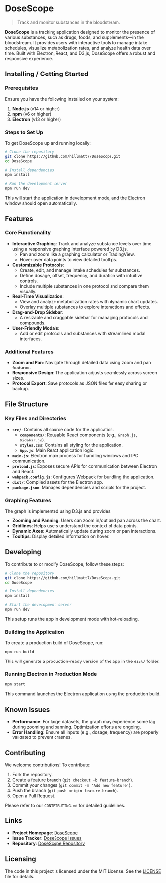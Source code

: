 
# DoseScope
> Track and monitor substances in the bloodstream.

**DoseScope** is a tracking application designed to monitor the presence of various substances, such as drugs, foods, and supplements—in the bloodstream. It provides users with interactive tools to manage intake schedules, visualize metabolization rates, and analyze health data over time. Built with Electron, React, and D3.js, DoseScope offers a robust and responsive experience.

## Installing / Getting Started

### Prerequisites

Ensure you have the following installed on your system:

1. **Node.js** (v14 or higher)
2. **npm** (v6 or higher)
3. **Electron** (v13 or higher)

### Steps to Set Up

To get DoseScope up and running locally:

```bash
# Clone the repository
git clone https://github.com/hillmatt7/DoseScope.git
cd DoseScope

# Install dependencies
npm install

# Run the development server
npm run dev
```

This will start the application in development mode, and the Electron window should open automatically.

## Features

### Core Functionality
- **Interactive Graphing**: Track and analyze substance levels over time using a responsive graphing interface powered by D3.js.
  - Pan and zoom like a graphing calculator or TradingView.
  - Hover over data points to view detailed tooltips.
- **Customizable Protocols**:
  - Create, edit, and manage intake schedules for substances.
  - Define dosage, offset, frequency, and duration with intuitive controls.
  - Include multiple substances in one protocol and compare them visually.
- **Real-Time Visualization**:
  - View and analyze metabolization rates with dynamic chart updates.
  - Overlay multiple substances to explore interactions and effects.
- **Drag-and-Drop Sidebar**:
  - A resizable and draggable sidebar for managing protocols and compounds.
- **User-Friendly Modals**:
  - Add or edit protocols and substances with streamlined modal interfaces.

### Additional Features
- **Zoom and Pan**: Navigate through detailed data using zoom and pan features.
- **Responsive Design**: The application adjusts seamlessly across screen sizes.
- **Protocol Export**: Save protocols as JSON files for easy sharing or backup.

## File Structure

### Key Files and Directories
- **`src/`**: Contains all source code for the application.
  - **`components/`**: Reusable React components (e.g., `Graph.js`, `Sidebar.js`).
  - **`styles.css`**: Contains all styling for the application.
  - **`App.js`**: Main React application logic.
- **`main.js`**: Electron main process for handling windows and IPC communication.
- **`preload.js`**: Exposes secure APIs for communication between Electron and React.
- **`webpack.config.js`**: Configures Webpack for bundling the application.
- **`dist/`**: Compiled assets for the Electron app.
- **`package.json`**: Manages dependencies and scripts for the project.

### Graphing Features
The graph is implemented using D3.js and provides:
- **Zooming and Panning**: Users can zoom in/out and pan across the chart.
- **Gridlines**: Helps users understand the context of data points.
- **Dynamic Axes**: Automatically update during zoom or pan interactions.
- **Tooltips**: Display detailed information on hover.

## Developing

To contribute to or modify DoseScope, follow these steps:

```bash
# Clone the repository
git clone https://github.com/hillmatt7/DoseScope.git
cd DoseScope

# Install dependencies
npm install

# Start the development server
npm run dev
```

This setup runs the app in development mode with hot-reloading.

### Building the Application

To create a production build of DoseScope, run:

```bash
npm run build
```

This will generate a production-ready version of the app in the `dist/` folder.

### Running Electron in Production Mode

```bash
npm start
```

This command launches the Electron application using the production build.

## Known Issues

- **Performance**: For large datasets, the graph may experience some lag during zooming and panning. Optimization efforts are ongoing.
- **Error Handling**: Ensure all inputs (e.g., dosage, frequency) are properly validated to prevent crashes.

## Contributing

We welcome contributions! To contribute:
1. Fork the repository.
2. Create a feature branch (`git checkout -b feature-branch`).
3. Commit your changes (`git commit -m 'Add new feature'`).
4. Push the branch (`git push origin feature-branch`).
5. Open a Pull Request.

Please refer to our `CONTRIBUTING.md` for detailed guidelines.

## Links

- **Project Homepage**: [DoseScope](https://github.com/hillmatt7/DoseScope)
- **Issue Tracker**: [DoseScope Issues](https://github.com/hillmatt7/DoseScope/issues)
- **Repository**: [DoseScope Repository](https://github.com/hillmatt7/DoseScope)

## Licensing

The code in this project is licensed under the MIT License. See the [LICENSE](LICENSE) file for details.

